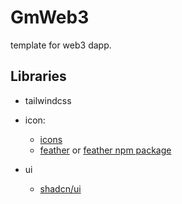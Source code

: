 # GmWeb3

template for web3 dapp.

## Libraries

- tailwindcss

- icon: 
  - [icons](https://icones.js.org/)
  - [feather](https://feathericons.com/) or [feather npm package](https://www.npmjs.com/package/feather-icons)

- ui
  - [shadcn/ui](https://ui.shadcn.com/)

